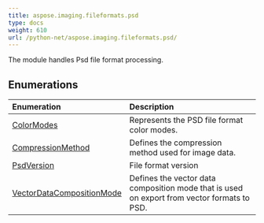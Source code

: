 ```yaml
---
title: aspose.imaging.fileformats.psd
type: docs
weight: 610
url: /python-net/aspose.imaging.fileformats.psd/
---
```



The module handles Psd file format processing.

## **Enumerations**
| **Enumeration** | **Description** |
| :- | :- |
| [ColorModes](/imaging/python-net/aspose.imaging.fileformats.psd/colormodes/) | Represents the PSD file format color modes. |
| [CompressionMethod](/imaging/python-net/aspose.imaging.fileformats.psd/compressionmethod/) | Defines the compression method used for image data. |
| [PsdVersion](/imaging/python-net/aspose.imaging.fileformats.psd/psdversion/) | File format version |
| [VectorDataCompositionMode](/imaging/python-net/aspose.imaging.fileformats.psd/vectordatacompositionmode/) | Defines the vector data composition mode that is used on export from vector formats to PSD. |
